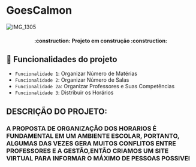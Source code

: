 # GoesCalmon

![IMG_1305](https://user-images.githubusercontent.com/132064264/235139197-1a5c9f57-a3c2-4b91-9b34-34e4d484c841.jpg)
<h4 align="center"> 
    :construction:  Projeto em construção  :construction:
</h4>

## :hammer: Funcionalidades do projeto

- `Funcionalidade 1`: Organizar Número de  Matérias 
- `Funcionalidade 2`: Organizar Número de Salas
- `Funcionalidade 2a`: Organizar Professores e Suas Competências 
- `Funcionalidade 3`: Distribuir os Horários 

## DESCRIÇÃO DO PROJETO:  
### A PROPOSTA DE ORGANIZAÇÃO DOS HORARIOS É FUNDAMENTAL EM UM AMBIENTE ESCOLAR, PORTANTO, ALGUMAS DAS VEZES GERA MUITOS CONFLITOS ENTRE PROFESSORES E A GESTÃO,ENTÃO CRIAMOS UM SITE VIRTUAL PARA INFORMAR O  MÁXIMO DE PESSOAS POSSIVEl
